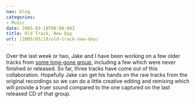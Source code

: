 ```yaml
---
nav: blog
categories:
- Music
date: 2005-03-18T00:00:00Z
title: Old Track, New Day
url: /2005/03/18/old-track-new-day/
---
```


Over the last week or two, Jake and I have been working on a few older tracks from [some long-gone group][1], including a few which were never finished or released. So far, three tracks have come out of this collaboration. Hopefully Jake can get his hands on the raw tracks from the original recordings so we can do a little creative editing and remixing which will provide a truer sound compared to the one captured on the last released CD of that group.

 [1]: http://www.garageband.com/artist/evoke
